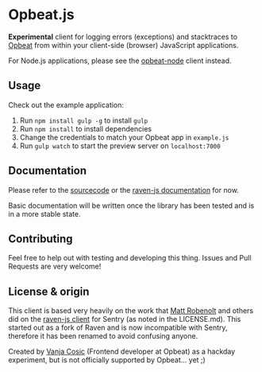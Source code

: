 # Opbeat.js

**Experimental** client for logging errors (exceptions) and stacktraces to [Opbeat](http://opbeat.com/) from within
your client-side (browser) JavaScript applications.

For Node.js applications, please see the [opbeat-node](https://github.com/opbeat/opbeat-node) client instead.

## Usage

Check out the example application:

1. Run `npm install gulp -g` to install `gulp`
1. Run `npm install` to install dependencies
1. Change the credentials to match your Opbeat app in `example.js`
1. Run `gulp watch` to start the preview server on `localhost:7000`

## Documentation

Please refer to the [sourcecode](https://github.com/vanjacosic/opbeat-js/blob/master/src/opbeat.js) or the [raven-js documentation](https://raven-js.readthedocs.org/en/latest/) for now. 

Basic documentation will be written once the library has been tested and is in a more stable state.

## Contributing

Feel free to help out with testing and developing this thing. Issues and Pull Requests are very welcome!

## License & origin

This client is based very heavily on the work that [Matt Robenolt](https://github.com/mattrobenolt) and others did on the [raven-js client](https://github.com/getsentry/raven-js/) for Sentry (as noted in the LICENSE.md). This started out as a fork of Raven and is now incompatible with Sentry, therefore it has been renamed to avoid confusing anyone.

Created by [Vanja Cosic](https://github.com/vanjacosic) (Frontend developer at Opbeat) as a hackday experiment, but is not officially supported by Opbeat... yet ;)
